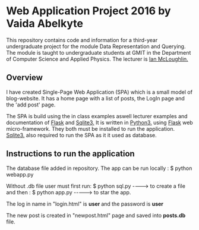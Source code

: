 <h1>Web Application Project 2016 by Vaida Abelkyte</h1>

This repository contains code and information for a third-year undergraduate project for the module Data Representation and Querying. The module is taught to undergraduate students at GMIT in the Department of Computer Science and Applied Physics. The lecturer is
<a href="/newpost">Ian McLoughlin.</a>

<h2>Overview</h2>

I have created Single-Page Web Application (SPA) which is a small model of blog-website.
It has a home page with a list of posts, the LogIn page and the 'add post' page.


The SPA is build using the in class examples aswell lecturer examples and documentation of <a href="http://flask.pocoo.org/docs/0.11/">Flask</a>
and <a href="https://docs.python.org/2/library/sqlite3.html">Sqlite3.</a>
It is written in  <a href="https://www.python.org/">Python3.</a> using <a href="http://flask.pocoo.org/docs/0.11/">Flask</a> web micro-framework. They both must be installed 
to run the application.
<a href="https://docs.python.org/2/library/sqlite3.html">Sqlite3.</a> also required to run the SPA as it it used as database.


<h2>Instructions to run the application</h2>
The database file added in repository.
The app can be run locally :
$ python webapp.py

Without .db file user must first run: 
$ python sql.py   ---->   to create a file and then :
$ python app.py   -----> to star the app.


The log in name in "login.html" is <strong>   user   </strong>  and the password is  <strong>   user   </strong> 

The new post is created in "newpost.html" page and saved into <strong>   posts.db   </strong> file.


